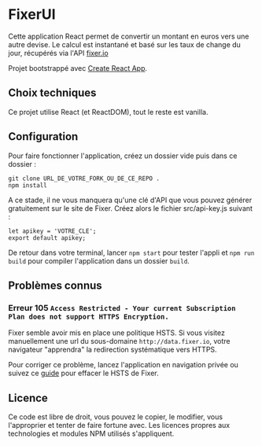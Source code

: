# FixerUI

Cette application React permet de convertir un montant en euros vers une autre devise. Le calcul est instantané et basé sur les taux de change du jour, récupérés via l'API [fixer.io](https://fixer.io/)

Projet bootstrappé avec [Create React App](https://github.com/facebook/create-react-app).

## Choix techniques

Ce projet utilise React (et ReactDOM), tout le reste est vanilla.

## Configuration

Pour faire fonctionner l'application, créez un dossier vide puis dans ce dossier :
```
git clone URL_DE_VOTRE_FORK_OU_DE_CE_REPO .
npm install
```

A ce stade, il ne vous manquera qu'une clé d'API que vous pouvez générer gratuitement sur le site de Fixer. Créez alors le fichier src/api-key.js suivant :
```
let apikey = 'VOTRE_CLE';
export default apikey;
```

De retour dans votre terminal, lancer `npm start` pour tester l'appli et `npm run build` pour compiler l'application dans un dossier `build`.

## Problèmes connus

### Erreur 105 `Access Restricted - Your current Subscription Plan does not support HTTPS Encryption.`

Fixer semble avoir mis en place une politique HSTS. Si vous visitez manuellement une url du sous-domaine `http://data.fixer.io`, votre navigateur "apprendra" la redirection systématique vers HTTPS.

Pour corriger ce problème, lancez l'application en navigation privée ou suivez ce [guide](https://www.thesslstore.com/blog/clear-hsts-settings-chrome-firefox/) pour effacer le HSTS de Fixer.

## Licence

Ce code est libre de droit, vous pouvez le copier, le modifier, vous l'approprier et tenter de faire fortune avec. Les licences propres aux technologies et modules NPM utilisés s'appliquent.
